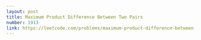 ```yaml
---
layout: post
title: Maximum Product Difference Between Two Pairs
number: 1913
link: https://leetcode.com/problems/maximum-product-difference-between-two-pairs
---
```

